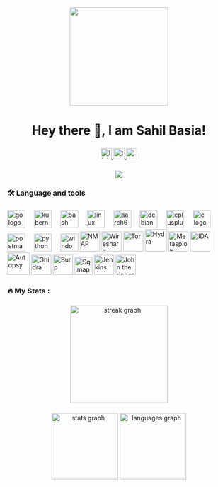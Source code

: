 <div align="center">
  <img height="222" src="https://raw.githubusercontent.com/trinib/trinib/main/images/terminal.gif"  />
</div>

###

<h1 align="center">Hey there 👋, I am Sahil Basia!</h1>

###

<div align="center">
  <a href="www.linkedin.com/in/dcsfsdg-ssadasfasas" target="_blank">
    <img src="https://img.shields.io/static/v1?message=LinkedIn&logo=linkedin&label=&color=0077B5&logoColor=white&labelColor=&style=for-the-badge" height="25" alt="linkedin logo"  />
  </a>
  <a href="https://tryhackme.com/p/SahilBasia" target="_blank">
    <img src="https://img.shields.io/static/v1?message=TryHackMe&logo=tryhackme&label=&color=88cc14&logoColor=white&labelColor=&style=for-the-badge" height="25" alt="tryhackme logo"  />
  </a>
  <a href="https://medium.com/@sahilbasia8" target="_blank">
    <img src="https://img.shields.io/static/v1?message=Medium&logo=medium&label=&color=12100E&logoColor=white&labelColor=&style=for-the-badge" height="25" alt="medium logo"  />
  </a>
</div>

###

<div align="center">
  <img src="https://visitor-badge.laobi.icu/badge?page_id=pk3x3c.pk3x3c&"  />
</div>

###


###

<h3 align="left">🛠 Language and tools</h3>

###

<div align="left">
  <img src="https://cdn.jsdelivr.net/gh/devicons/devicon/icons/go/go-original-wordmark.svg" height="40" alt="go logo"  />
  <img width="12" />
  <img src="https://cdn.jsdelivr.net/gh/devicons/devicon/icons/kubernetes/kubernetes-plain.svg" height="40" alt="kubernetes logo"  />
  <img width="12" />
  <img src="https://skillicons.dev/icons?i=bash" height="40" alt="bash logo"  />
  <img width="12" />
  <img src="https://cdn.jsdelivr.net/gh/devicons/devicon/icons/linux/linux-original.svg" height="40" alt="linux logo"  />
  <img width="12" />
  <img src="https://cdn.jsdelivr.net/gh/devicons/devicon/icons/aarch64/aarch64-original.svg" height="40" alt="aarch64 logo"  />
  <img width="12" />
  <img src="https://cdn.simpleicons.org/debian/A81D33" height="40" alt="debian logo"  />
  <img width="12" />
  <img src="https://cdn.simpleicons.org/c++/00599C" height="40" alt="cplusplus logo"  />
  <img width="12" />
  <img src="https://skillicons.dev/icons?i=c" height="40" alt="c logo"  />
  <img width="12" />
  <img src="https://cdn.simpleicons.org/postman/FF6C37" height="40" alt="postman logo"  />
  
  <img width="12" />
  <img src="https://skillicons.dev/icons?i=py" height="40" alt="python logo"  />
  <img width="12" />
  <img src="https://cdn.simpleicons.org/windows/0078D6" height="40" alt="windows8 logo"  />
  <img src="https://nmap.org/images/nmap-logo-256x256.png" height="45" width="45" alt="NMAP"  />
  
  <img src="https://upload.wikimedia.org/wikipedia/commons/thumb/d/df/Wireshark_icon.svg/1024px-Wireshark_icon.svg.png" height="45" width="45" alt="Wireshark"  />
  
  <img src="https://w7.pngwing.com/pngs/137/893/png-transparent-tor-browser-computer-security-onion-computer-software-onion-purple-food-leaf.png" height="45"  alt="Tor"  />
  
  <img src="https://encrypted-tbn0.gstatic.com/images?q=tbn:ANd9GcTXnAR82ZzXq-OEPcGp47NmimnwfZkfXyhw-nwvfz-YqG9jaz1yuIkhyIDAWRzf51VKctY&usqp=CAU" height="50"  alt="Hydra"  />
  
  
  <img src="https://encrypted-tbn0.gstatic.com/images?q=tbn:ANd9GcS83leTqEV2GAapYSAxL4FLoXVQ44aBBw_-yXyxZB1TzS6Ct_hkjCvJnmOSbVXrl56K2Sc&usqp=CAU" height="45" width="45" alt="Metasploit"  />
  
  <img src="https://encrypted-tbn0.gstatic.com/images?q=tbn:ANd9GcRIoPc48fN2pOSdTMluqTNPyscG1qDo7rRt83n6r8fKrycpsgPvH7XrCIWHe6QhsEF4_MY&usqp=CAU" height="45" width="45" alt="IDA"  />
  
  <img src="https://encrypted-tbn0.gstatic.com/images?q=tbn:ANd9GcRyc9NOeZXFYzQyT-8X6aF1UDwcdLEcd3YV7oo1Gb-08iisrjHHmy3XCR5H5xahxQSKf24&usqp=CAU" height="50"  alt="Autopsy"  />
 
  <img src="https://seeklogo.com/images/G/ghidra-logo-6BE9F01930-seeklogo.com.png" height="45" alt="Ghidra"  />
  
  <img src="https://assets.tryhackme.com/img/modules/burp-suite.png" height="45"  alt="Burp"  />
  
  
  
  <img src="https://upload.wikimedia.org/wikipedia/commons/thumb/4/4f/Sqlmap_logo.png/640px-Sqlmap_logo.png" height="40" alt="Sqlmap"  />
  
  
  <img src="[https://w7.pngwing.com/pngs/122/347/png-transparent-jenkins-continuous-integration-continuous-delivery-ci-cd-computer-software-others-hand-logo-cartoon-thumbnail.png](https://ibb.co/CVb5TqL)" height="45"  alt="Jenkins"  />
  
  
  
  
  
  <img src="https://d23vnjd1yg7tth.cloudfront.net/wp-content/uploads/2021/12/Picture2.png" height="45" alt="John the ripper"  />
  
  
  
  
  
  
</div>

###

<h3 align="left">🔥   My Stats :</h3>

###

<div align="center">
  <img src="https://streak-stats.demolab.com?user=pk3x3c&locale=en&mode=daily&theme=dark&hide_border=false&border_radius=5&order=3" height="220" alt="streak graph"  />
</div>

###

<div align="center">
  <img src="https://github-readme-stats.vercel.app/api?username=pk3x3c&hide_title=false&hide_rank=false&show_icons=true&include_all_commits=true&count_private=true&disable_animations=false&theme=dracula&locale=en&hide_border=false&order=1" height="150" alt="stats graph"  />
  <img src="https://github-readme-stats.vercel.app/api/top-langs?username=pk3x3c&locale=en&hide_title=false&layout=compact&card_width=320&langs_count=5&theme=dracula&hide_border=false&order=2" height="150" alt="languages graph"  />
</div>

###



###
